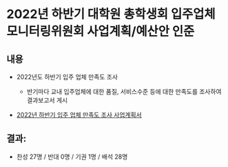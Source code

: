 2022년 하반기 대학원 총학생회 입주업체모니터링위원회 사업계획/예산안 인준
===

## 내용
- 2022년도 하반기 입주 업체 만족도 조사
   - 반기마다 교내 입주업체에 대한 품질, 서비스수준 등에 대한 만족도를 조사하여 결과보고서 게시

- [2022년 하반기 입주 업체 만족도 조사 사업계획서](agenda07-1.md)

## 결과:
- 찬성 27명 / 반대 0명 / 기권 1명 / 배석 28명
